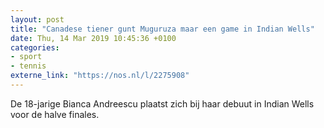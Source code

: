 ```yaml
---
layout: post
title: "Canadese tiener gunt Muguruza maar een game in Indian Wells"
date: Thu, 14 Mar 2019 10:45:36 +0100
categories: 
- sport 
- tennis 
externe_link: "https://nos.nl/l/2275908"
---
```


De 18-jarige Bianca Andreescu plaatst zich bij haar debuut in Indian Wells voor de halve finales.

